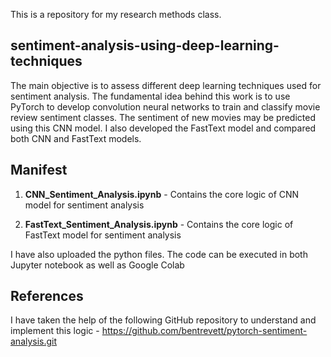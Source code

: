 This is a repository for my research methods class.

## sentiment-analysis-using-deep-learning-techniques
The main objective is to assess different deep learning techniques used for sentiment analysis. The fundamental idea behind this work is to use PyTorch to develop convolution neural networks to train and classify movie review sentiment classes. The sentiment of new movies may be predicted using this CNN model. I also developed the FastText model and compared both CNN and FastText models.

## Manifest
1) **CNN_Sentiment_Analysis.ipynb** - Contains the core logic of CNN model for sentiment analysis

2) **FastText_Sentiment_Analysis.ipynb** - Contains the core logic of FastText model for sentiment analysis

I have also uploaded the python files. The code can be executed in both Jupyter notebook as well as Google Colab


## References
I have taken the help of the following GitHub repository to understand and implement this logic -
https://github.com/bentrevett/pytorch-sentiment-analysis.git
